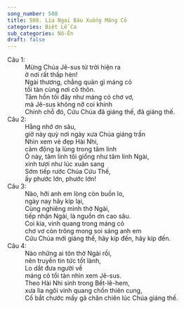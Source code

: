 ```yaml
---
song_number: 508
title: 508. Lìa Ngai Báu Xuống Máng Cỏ
categories: Biệt Lễ Ca
sub_categories: Nô-Ên
draft: false
---
```

<dl><dt>Câu 1:</dt><dd data-verse="1">Mừng Chúa Jê-sus từ trời hiện ra <br/>ở nơi rất thấp hèn! <br/>Ngài thương, chẳng quản gì máng cỏ <br/>tồi tàn cùng nơi cô thôn. <br/>Tâm hồn tôi đây như máng cỏ chơ vơ, <br/>mà Jê-sus không nỡ coi khinh <br/>Chính chỗ đó, Cứu Chúa đã giáng thế, đã giáng thế. </dd><dt>Câu 2:</dt><dd data-verse="2">Hằng nhớ ơn sâu, <br/>giờ này quỳ nơi ngày xưa Chúa giáng trần <br/>Nhìn xem vẻ đẹp Hài Nhi, <br/>cảm động lạ lùng trong tâm linh <br/>Ô này, tâm linh tôi giống như tâm linh Ngài, <br/>xinh tươi như lúc xuân sang <br/>Sớm tiếp rước Chúa Cứu Thế, <br/>ấy phước lớn, phước lớn! </dd><dt>Câu 3:</dt><dd data-verse="3">Nào, hỡi anh em lòng còn buồn lo, <br/>ngày nay hãy kíp lại, <br/>Cùng nghiêng mình thờ Ngài, <br/>tiếp nhận Ngài, là nguồn ơn cao sâu. <br/>Coi kìa, vinh quang trong máng cỏ <br/>chơ vơ còn trông mong soi sáng anh em <br/>Cứu Chúa mới giáng thế, hãy kíp đến, hãy kíp đến. </dd><dt>Câu 4:</dt><dd data-verse="4">Nào những ai tôn thờ Ngài rồi, <br/>nên truyền tin tức tốt lành, <br/>Lo dắt đưa người về <br/>máng cỏ tồi tàn nhìn xem Jê-sus. <br/>Theo Hài Nhi sinh trong Bết-lê-hem, <br/>xưa lìa ngôi vinh quang chốn thiên cung, <br/>Cố bắt chước mấy gã chăn chiên lúc Chúa giáng thế. </dd></dl>